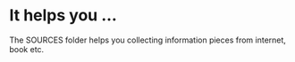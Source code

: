 # It helps you ...
The SOURCES folder helps you collecting information pieces from internet, book etc.